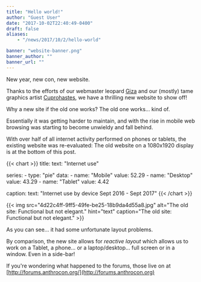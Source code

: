 ```yaml
---
title: "Hello world!"
author: "Guest User"
date: "2017-10-02T22:40:49-0400"
draft: false
aliases:
    - "/news/2017/10/2/hello-world"

banner: "website-banner.png"
banner_author: ""
banner_url: ""
---
```


New year, new con, new website.

Thanks to the efforts of our webmaster leopard [Giza](https://twitter.com/dmuth) and our (mostly) tame graphics artist [Cuprohastes](https://twitter.com/cuprohastes), we have a thrilling new website to show off!

Why a new site if the old one works? The old one works... kind of.

Essentially it was getting harder to maintain, and with the rise in mobile web browsing was starting to become unwieldy and fall behind.

With over half of all internet activity performed on phones or tablets, the existing website was re-evaluated: The old website on a 1080x1920 display is at the bottom of this post.

{{< chart >}}
title:
    text: "Internet use"

series:
    - type: "pie"
      data:
        - name: "Mobile"
          value: 52.29
        - name: "Desktop"
          value: 43.29
        - name: "Tablet"
          value: 4.42

caption:
    text: "Internet use by device Sept 2016 - Sept 2017"
{{< /chart >}}

{{< img src="4d22c4ff-9ff5-49fe-be25-18b9da4d55a8.jpg" alt="The old site: Functional but not elegant." hint="text" caption="The old site: Functional but not elegant." >}}

As you can see... it had some unfortunate layout problems.

By comparison, the new site allows for _reactive layout_ which allows us to work on a Tablet, a phone... or a laptop/desktop... full screen or in a window. Even in a side-bar!

If you're wondering what happened to the forums, those live on at [http://forums.anthrocon.org/](http://forums.anthrocon.org)

